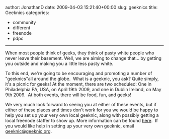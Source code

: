 author: JonathanD
date: 2009-04-03 15:21:40+00:00
slug: geeknics
title: Geeknics
categories:
- community
- different
- freenode
- pdpc
---

When most people think of geeks, they think of pasty white people who never leave their basement. Well, we are aiming to change that... by getting you outside and making you a little less pasty white.



To this end, we're going to be encouraging and promoting a number of "geeknics"all around the globe.  What is a geeknic, you ask? Quite simply, it's a picnic for geeks! At the moment, there are two scheduled: One in Philadelphia PA, USA, on April 19th 2009, and one in Dublin Ireland, on May 9th 2009.  At both events, there will be food, fun, and geeks!



We very much look forward to seeing you at either of these events, but if either of these places and times don't work for you we would be happy to help you set up your very own local geeknic, along with possibly getting a local freenode staffer to show up. More information can be found [here](http://geeknic.org).  If you would like help in setting up your very own geeknic, email geeknic@geeknic.org.
